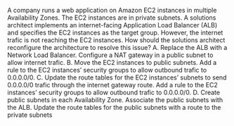 A company runs a web application on Amazon EC2 instances in multiple Availability Zones. The EC2 instances are in private subnets. A solutions architect implements an internet-facing Application Load Balancer (ALB) and specifies the EC2 instances as the target group. However, the internet trafic is not reaching the EC2 instances. How should the solutions architect reconfigure the architecture to resolve this issue? 
A. Replace the ALB with a Network Load Balancer. Configure a NAT gateway in a public subnet to allow internet trafic. 
B. Move the EC2 instances to public subnets. Add a rule to the EC2 instances’ security groups to allow outbound trafic to 0.0.0.0/0. 
C. Update the route tables for the EC2 instances’ subnets to send 0.0.0.0/0 trafic through the internet gateway route. Add a rule to the EC2 instances’ security groups to allow outbound trafic to 0.0.0.0/0. 
D. Create public subnets in each Availability Zone. Associate the public subnets with the ALB. Update the route tables for the public subnets with a route to the private subnets